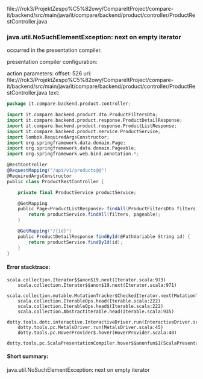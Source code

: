 file://<HOME>/rok3/ProjektZespo%C5%82owy/CompareItProject/compare-it/backend/src/main/java/it/compare/backend/product/controller/ProductRestController.java
### java.util.NoSuchElementException: next on empty iterator

occurred in the presentation compiler.

presentation compiler configuration:


action parameters:
offset: 526
uri: file://<HOME>/rok3/ProjektZespo%C5%82owy/CompareItProject/compare-it/backend/src/main/java/it/compare/backend/product/controller/ProductRestController.java
text:
```scala
package it.compare.backend.product.controller;

import it.compare.backend.product.dto.ProductFiltersDto;
import it.compare.backend.product.response.ProductDetailResponse;
import it.compare.backend.product.response.ProductListResponse;
import it.compare.backend.product.service.ProductService;
import lombok.RequiredArgsConstructor;
import org.springframework.data.domain.Page;
import org.springframework.data.domain.Pageable;
import org.springframework.web.bind.annotation.*;

@RestController
@RequestMapping("/api/v1/products@@")
@RequiredArgsConstructor
public class ProductRestController {

    private final ProductService productService;

    @GetMapping
    public Page<ProductListResponse> findAll(ProductFiltersDto filters, Pageable pageable) {
        return productService.findAll(filters, pageable);
    }

    @GetMapping("/{id}")
    public ProductDetailResponse findById(@PathVariable String id) {
        return productService.findById(id);
    }
}

```



#### Error stacktrace:

```
scala.collection.Iterator$$anon$19.next(Iterator.scala:973)
	scala.collection.Iterator$$anon$19.next(Iterator.scala:971)
	scala.collection.mutable.MutationTracker$CheckedIterator.next(MutationTracker.scala:76)
	scala.collection.IterableOps.head(Iterable.scala:222)
	scala.collection.IterableOps.head$(Iterable.scala:222)
	scala.collection.AbstractIterable.head(Iterable.scala:935)
	dotty.tools.dotc.interactive.InteractiveDriver.run(InteractiveDriver.scala:164)
	dotty.tools.pc.MetalsDriver.run(MetalsDriver.scala:45)
	dotty.tools.pc.HoverProvider$.hover(HoverProvider.scala:40)
	dotty.tools.pc.ScalaPresentationCompiler.hover$$anonfun$1(ScalaPresentationCompiler.scala:376)
```
#### Short summary: 

java.util.NoSuchElementException: next on empty iterator